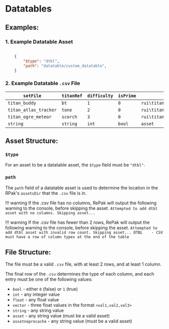 # Datatables

## Examples:

### 1. Example Datatable Asset

```json

    {
        "$type": "dtbl",
        "path": "datatable/custom_datatable",
    }
```

### 2. Example Datatable ``.csv`` File


|`setFile`|`titanRef`|`difficulty`|`isPrime`|`coreBuildingIcon`|
|---------|----------|------------|---------|------------------|
|`titan_buddy`|`bt`|`1`|`0`|`rui\titan_loadout\core\titan_core_burst_core`|
|`titan_atlas_tracker`|`tone`|`2`|`0`|`rui\titan_loadout\core\titan_core_salvo`|
|`titan_ogre_meteor`|`scorch`|`3`|`0`|`rui\titan_loadout\core\titan_core_flame_wave`|
|`string`|`string`|`int`|`bool`|`asset`|

## Asset Structure:

### ``$type``

For an asset to be a datatable asset, the ``$type`` field must be ``"dtbl"``.

### ``path``

The ``path`` field of a datatable asset is used to determine the location in the RPak's ``assetsDir`` that the ``.csv`` file is in.

!!! warning
    If the .csv file has no columns, RePak will output the following warning to the console, before skipping the asset.
    ``Attempted to add dtbl asset with no columns. Skipping asset...``

!!! warning
    If the .csv file has fewer than 2 rows, RePak will output the following warning to the console, before skipping the asset.
    ``Attempted to add dtbl asset with invalid row count. Skipping asset...
    DTBL    - CSV must have a row of column types at the end of the table``


## File Structure:

The file must be a valid ``.csv`` file, with at least 2 rows, and at least 1 column.

The final row of the ``.csv`` determines the type of each column, and each entry must be one of the following values:

* ``bool`` - either ``0`` (false) or ``1`` (true)
* ``int`` - any integer value
* ``float`` - any float value
* ``vector`` - three float values in the format ``<val1,val2,val3>``
* ``string`` - any string value
* ``asset`` - any string value (must be a valid asset)
* ``assetnoprecache`` - any string value (must be a valid asset)